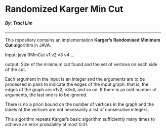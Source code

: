 # Randomized Karger Min Cut

##### By: Traci Lim

---

This repository contains an implementation **Karger’s Randomised Minimum Cut** algorithm in JAVA. 

Input: java RMinCut v1 v2 v3 v4 ... 

output: Size of the minimum cut found and the set of vertices on each side of the cut.

Each argument in the input is an integer and the arguments are to be processed in pairs to indicate the edges of the input graph: that is, the edges of the graph are v1v2, v3v4, and so on. If there is an odd number of arguments, the last one is to be ignored. 

There is no a priori bound on the number of vertices in the graph and the labels of the vertices are not necessarily a list of consecutive integers. 

This algorithm repeats Karger’s basic algorithm sufficiently many times to achieve an error probability at most 0.01.